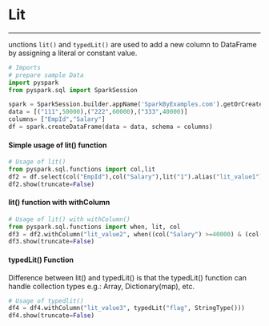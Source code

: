 # Lit

---
unctions `lit()` and `typedLit()` are used to add a new column to DataFrame by assigning a literal or constant value.
```python
# Imports
# prepare sample Data
import pyspark
from pyspark.sql import SparkSession

spark = SparkSession.builder.appName('SparkByExamples.com').getOrCreate()
data = [("111",50000),("222",60000),("333",40000)]
columns= ["EmpId","Salary"]
df = spark.createDataFrame(data = data, schema = columns)
```
#### Simple usage of lit() function
```python
# Usage of lit() 
from pyspark.sql.functions import col,lit
df2 = df.select(col("EmpId"),col("Salary"),lit("1").alias("lit_value1"))
df2.show(truncate=False)
```
#### lit() function with withColumn
```python
# Usage of lit() with withColumn()
from pyspark.sql.functions import when, lit, col
df3 = df2.withColumn("lit_value2", when((col("Salary") >=40000) & (col("Salary") <= 50000),lit("100")).otherwise(lit("200")))
df3.show(truncate=False)
```
#### typedLit() Function
Difference between lit() and typedLit() is that the typedLit() function can handle collection types e.g.: Array, Dictionary(map), etc.
```python
# Usage of typedlit() 
df4 = df4.withColumn("lit_value3", typedLit("flag", StringType()))
df4.show(truncate=False)
```
